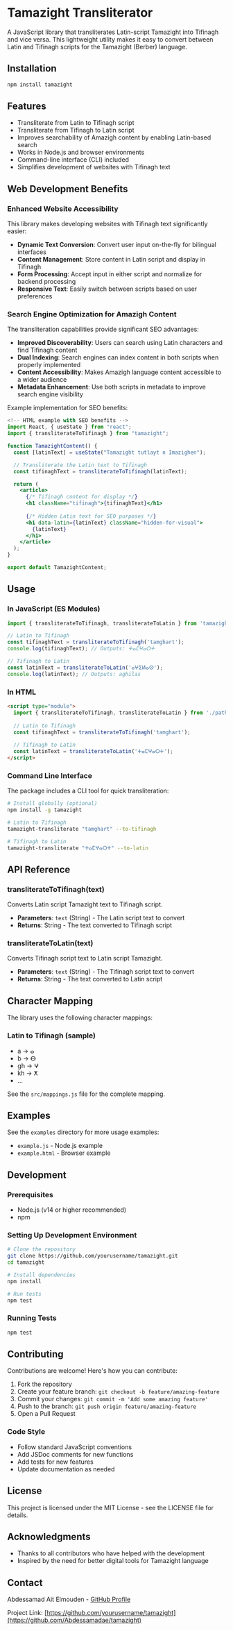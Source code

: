 # Tamazight Transliterator

A JavaScript library that transliterates Latin-script Tamazight into Tifinagh and vice versa. This lightweight utility makes it easy to convert between Latin and Tifinagh scripts for the Tamazight (Berber) language.

## Installation

```sh
npm install tamazight
```

## Features

- Transliterate from Latin to Tifinagh script
- Transliterate from Tifinagh to Latin script
- Improves searchability of Amazigh content by enabling Latin-based search
- Works in Node.js and browser environments
- Command-line interface (CLI) included
- Simplifies development of websites with Tifinagh text


## Web Development Benefits

### Enhanced Website Accessibility

This library makes developing websites with Tifinagh text significantly easier:

- **Dynamic Text Conversion**: Convert user input on-the-fly for bilingual interfaces
- **Content Management**: Store content in Latin script and display in Tifinagh
- **Form Processing**: Accept input in either script and normalize for backend processing
- **Responsive Text**: Easily switch between scripts based on user preferences

### Search Engine Optimization for Amazigh Content

The transliteration capabilities provide significant SEO advantages:

- **Improved Discoverability**: Users can search using Latin characters and find Tifinagh content
- **Dual Indexing**: Search engines can index content in both scripts when properly implemented
- **Content Accessibility**: Makes Amazigh language content accessible to a wider audience
- **Metadata Enhancement**: Use both scripts in metadata to improve search engine visibility

Example implementation for SEO benefits:

```jsx
<!-- HTML example with SEO benefits -->
import React, { useState } from "react";
import { transliterateToTifinagh } from "tamazight";

function TamazightContent() {
  const [latinText] = useState("Tamazight tutlayt n Imazighen");

  // Transliterate the Latin text to Tifinagh
  const tifinaghText = transliterateToTifinagh(latinText);

  return (
    <article>
      {/* Tifinagh content for display */}
      <h1 className="tifinagh">{tifinaghText}</h1>
      
      {/* Hidden Latin text for SEO purposes */}
      <h1 data-latin={latinText} className="hidden-for-visual">
        {latinText}
      </h1>
    </article>
  );
}

export default TamazightContent;

```

## Usage

### In JavaScript (ES Modules)

```javascript
import { transliterateToTifinagh, transliterateToLatin } from 'tamazight';

// Latin to Tifinagh
const tifinaghText = transliterateToTifinagh('tamghart');
console.log(tifinaghText); // Outputs: ⵜⴰⵎⵖⴰⵔⵜ

// Tifinagh to Latin
const latinText = transliterateToLatin('ⴰⵖⵉⵍⴰⵙ');
console.log(latinText); // Outputs: aghilas
```

### In HTML

```html
<script type="module">
  import { transliterateToTifinagh, transliterateToLatin } from './path/to/tamazight/src/index.js';
  
  // Latin to Tifinagh
  const tifinaghText = transliterateToTifinagh('tamghart');
  
  // Tifinagh to Latin
  const latinText = transliterateToLatin('ⵜⴰⵎⵖⴰⵔⵜ');
</script>
```

### Command Line Interface

The package includes a CLI tool for quick transliteration:

```sh
# Install globally (optional)
npm install -g tamazight

# Latin to Tifinagh
tamazight-transliterate "tamghart" --to-tifinagh

# Tifinagh to Latin
tamazight-transliterate "ⵜⴰⵎⵖⴰⵔⵜ" --to-latin
```

## API Reference

### transliterateToTifinagh(text)

Converts Latin script Tamazight text to Tifinagh script.

- **Parameters**: `text` (String) - The Latin script text to convert
- **Returns**: String - The text converted to Tifinagh script

### transliterateToLatin(text)

Converts Tifinagh script text to Latin script Tamazight.

- **Parameters**: `text` (String) - The Tifinagh script text to convert
- **Returns**: String - The text converted to Latin script

## Character Mapping

The library uses the following character mappings:

### Latin to Tifinagh (sample)
- a → ⴰ
- b → ⴱ
- gh → ⵖ
- kh → ⵅ
- ...

See the `src/mappings.js` file for the complete mapping.

## Examples

See the `examples` directory for more usage examples:
- `example.js` - Node.js example
- `example.html` - Browser example

## Development

### Prerequisites

- Node.js (v14 or higher recommended)
- npm

### Setting Up Development Environment

```sh
# Clone the repository
git clone https://github.com/yourusername/tamazight.git
cd tamazight

# Install dependencies
npm install

# Run tests
npm test
```

### Running Tests

```sh
npm test
```

## Contributing

Contributions are welcome! Here's how you can contribute:

1. Fork the repository
2. Create your feature branch: `git checkout -b feature/amazing-feature`
3. Commit your changes: `git commit -m 'Add some amazing feature'`
4. Push to the branch: `git push origin feature/amazing-feature`
5. Open a Pull Request

### Code Style

- Follow standard JavaScript conventions
- Add JSDoc comments for new functions
- Add tests for new features
- Update documentation as needed

## License

This project is licensed under the MIT License - see the LICENSE file for details.

## Acknowledgments

- Thanks to all contributors who have helped with the development
- Inspired by the need for better digital tools for Tamazight language

## Contact

Abdessamad Ait Elmouden - [GitHub Profile](https://github.com/Abdessamadae)

Project Link: [https://github.com/yourusername/tamazight](https://github.com/Abdessamadae/tamazight)

